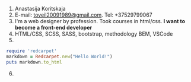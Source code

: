 1. Anastasija Koritskaja
2. E-mail: toveil20091989@gmail.com. Tel: +37529799067
3. I'm a web designer by profession. Took courses in html/css. **I want to become a front-end developer**
4. HTML/CSS, SCSS, SASS, bootstrap, methodology BEM, VSCode
5. 
```ruby
require 'redcarpet'
markdown = Redcarpet.new("Hello World!")
puts markdown.to_html
```
6. 
